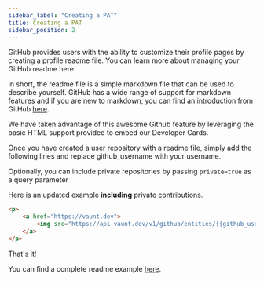 ```yaml
---
sidebar_label: "Creating a PAT"
title: Creating a PAT
sidebar_position: 2
---
```


GitHub provides users with the ability to customize their profile pages by creating a profile readme file. You can learn more about managing your GitHub readme here.

In short, the readme file is a simple markdown file that can be used to describe yourself. GitHub has a wide range of support for markdown features and if you are new to markdown, you can find an introduction from GitHub [here](https://docs.github.com/en/account-and-profile/setting-up-and-managing-your-github-profile/customizing-your-profile/managing-your-profile-readme).

We have taken advantage of this awesome Github feature by leveraging the basic HTML support provided to embed our Developer Cards.

Once you have created a user repository with a readme file, simply add the following lines and replace github_username with your username.


Optionally, you can include private repositories by passing `private=true` as a query parameter

Here is an updated example **including** private contributions.

```html
<p>
    <a href="https://vaunt.dev">
        <img src="https://api.vaunt.dev/v1/github/entities/{{github_username}}/contributions?format=svg&private=true" width="350" title="Includes public and private contributions" />
    </a>
</p>
```

That's it!

You can find a complete readme example [here](https://github.com/jeff1010322/jeff1010322/blob/main/README.md).